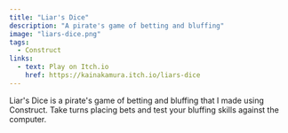 ```yaml
---
title: "Liar's Dice"
description: "A pirate's game of betting and bluffing"
image: "liars-dice.png"
tags:
  - Construct
links:
  - text: Play on Itch.io
    href: https://kainakamura.itch.io/liars-dice
---
```


Liar's Dice is a pirate's game of betting and bluffing that I made using Construct. Take turns placing bets and test your bluffing skills against the computer.
